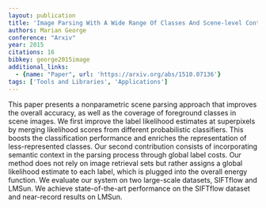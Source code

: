 ```yaml
---
layout: publication
title: 'Image Parsing With A Wide Range Of Classes And Scene-level Context'
authors: Marian George
conference: "Arxiv"
year: 2015
citations: 16
bibkey: george2015image
additional_links:
  - {name: "Paper", url: 'https://arxiv.org/abs/1510.07136'}
tags: ['Tools and Libraries', 'Applications']
---
```

This paper presents a nonparametric scene parsing approach that improves the
overall accuracy, as well as the coverage of foreground classes in scene
images. We first improve the label likelihood estimates at superpixels by
merging likelihood scores from different probabilistic classifiers. This boosts
the classification performance and enriches the representation of
less-represented classes. Our second contribution consists of incorporating
semantic context in the parsing process through global label costs. Our method
does not rely on image retrieval sets but rather assigns a global likelihood
estimate to each label, which is plugged into the overall energy function. We
evaluate our system on two large-scale datasets, SIFTflow and LMSun. We achieve
state-of-the-art performance on the SIFTflow dataset and near-record results on
LMSun.

